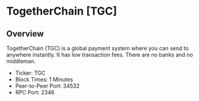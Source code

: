 # TogetherChain [TGC]

## Overview

TogetherChain (TGC) is a global payment system where you can send to anywhere instantly. It has low transaction fees. There are no banks and no middleman.

* Ticker: TGC
* Block Times: 1 Minutes
* Peer-to-Peer Port: 34532
* RPC Port: 2346
